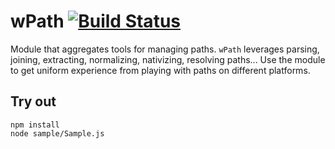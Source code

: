 
# wPath [![Build Status](https://travis-ci.org/Wandalen/wPath.svg?branch=master)](https://travis-ci.org/Wandalen/wPath)

Module that aggregates tools for managing paths. `wPath` leverages parsing, joining, extracting, normalizing, nativizing, resolving paths... Use the module to get uniform experience from playing with paths on different platforms.

## Try out
```
npm install
node sample/Sample.js
```

